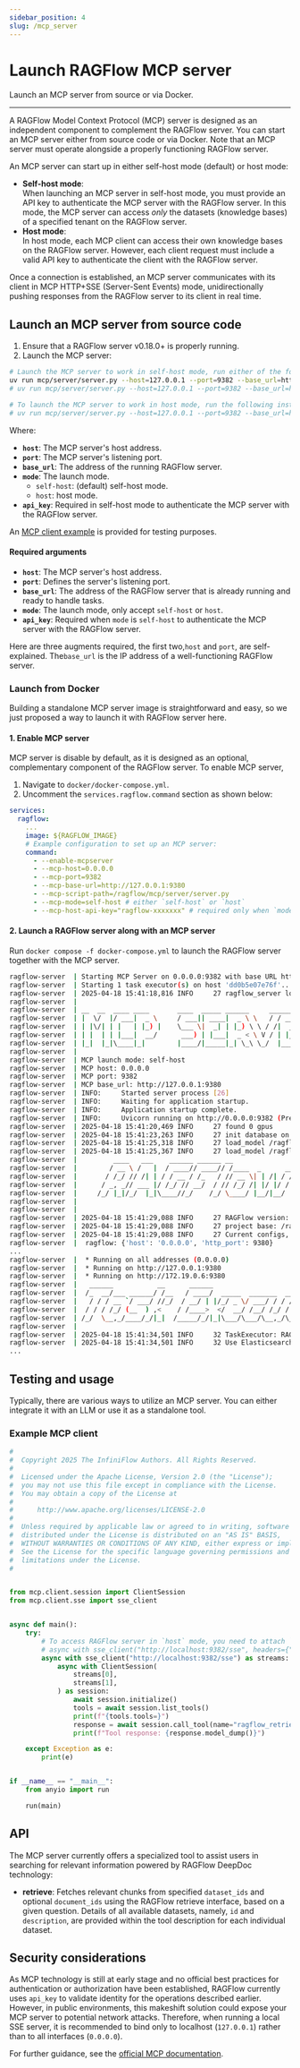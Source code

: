 ```yaml
---
sidebar_position: 4
slug: /mcp_server
---
```


# Launch RAGFlow MCP server

Launch an MCP server from source or via Docker.

---

A RAGFlow Model Context Protocol (MCP) server is designed as an independent component to complement the RAGFlow server. You can start an MCP server either from source code or via Docker. Note that an MCP server must operate alongside a properly functioning RAGFlow server. 

An MCP server can start up in either self-host mode (default) or host mode: 

- **Self-host mode**:  
  When launching an MCP server in self-host mode, you must provide an API key to authenticate the MCP server with the RAGFlow server. In this mode, the MCP server can access *only* the datasets (knowledge bases) of a specified tenant on the RAGFlow server.
- **Host mode**:  
  In host mode, each MCP client can access their own knowledge bases on the RAGFlow server. However, each client request must include a valid API key to authenticate the client with the RAGFlow server.

Once a connection is established, an MCP server communicates with its client in MCP HTTP+SSE (Server-Sent Events) mode, unidirectionally pushing responses from the RAGFlow server to its client in real time.

## Launch an MCP server from source code

1. Ensure that a RAGFlow server v0.18.0+ is properly running.
2. Launch the MCP server:


```bash
# Launch the MCP server to work in self-host mode, run either of the following
uv run mcp/server/server.py --host=127.0.0.1 --port=9382 --base_url=http://127.0.0.1:9380 --api_key=ragflow-xxxxx
# uv run mcp/server/server.py --host=127.0.0.1 --port=9382 --base_url=http://127.0.0.1:9380 mode=self-host --api_key=ragflow-xxxxx

# To launch the MCP server to work in host mode, run the following instead:
# uv run mcp/server/server.py --host=127.0.0.1 --port=9382 --base_url=http://127.0.0.1:9380 mode=host
```

Where: 

- **`host`**: The MCP server's host address.
- **`port`**: The MCP server's listening port.
- **`base_url`**: The address of the running RAGFlow server.
- **`mode`**: The launch mode.
  - `self-host`: (default) self-host mode.
  - `host`: host mode.
- **`api_key`**: Required in self-host mode to authenticate the MCP server with the RAGFlow server.



An [MCP client example](#example_mcp_client) is provided for testing purposes.

#### Required arguments

- **`host`**: The MCP server's host address.
- **`port`**: Defines the server's listening port.
- **`base_url`**: The address of the RAGFlow server that is already running and ready to handle tasks.
- **`mode`**: The launch mode, only accept `self-host` or `host`.
- **`api_key`**: Required when `mode` is `self-host` to authenticate the MCP server with the RAGFlow server.

Here are three augments required, the first two,`host` and `port`, are self-explained. The`base_url` is the IP address of a well-functioning RAGFlow server.

### Launch from Docker

Building a standalone MCP server image is straightforward and easy, so we just proposed a way to launch it with RAGFlow server here.

#### 1. Enable MCP server

MCP server is disable by default, as it is designed as an optional, complementary component of the RAGFlow server. To enable MCP server, 

1. Navigate to `docker/docker-compose.yml`.
2. Uncomment the `services.ragflow.command` section as shown below:

  ```yaml
  services:
    ragflow:
      ...
      image: ${RAGFLOW_IMAGE}
      # Example configuration to set up an MCP server:
      command:
        - --enable-mcpserver
        - --mcp-host=0.0.0.0
        - --mcp-port=9382
        - --mcp-base-url=http://127.0.0.1:9380
        - --mcp-script-path=/ragflow/mcp/server/server.py
        - --mcp-mode=self-host # either `self-host` or `host`
        - --mcp-host-api-key="ragflow-xxxxxxx" # required only when `mode` is set to `self-host`
  ```

#### 2. Launch a RAGFlow server along with an MCP server

Run `docker compose -f docker-compose.yml` to launch the RAGFlow server together with the MCP server.

  ```bash
  ragflow-server  | Starting MCP Server on 0.0.0.0:9382 with base URL http://127.0.0.1:9380...
  ragflow-server  | Starting 1 task executor(s) on host 'dd0b5e07e76f'...
  ragflow-server  | 2025-04-18 15:41:18,816 INFO     27 ragflow_server log path: /ragflow/logs/ragflow_server.log, log levels: {'peewee': 'WARNING', 'pdfminer': 'WARNING', 'root': 'INFO'}
  ragflow-server  | 
  ragflow-server  | __  __  ____ ____       ____  _____ ______     _______ ____
  ragflow-server  | |  \/  |/ ___|  _ \     / ___|| ____|  _ \ \   / / ____|  _ \
  ragflow-server  | | |\/| | |   | |_) |    \___ \|  _| | |_) \ \ / /|  _| | |_) |
  ragflow-server  | | |  | | |___|  __/      ___) | |___|  _ < \ V / | |___|  _ <
  ragflow-server  | |_|  |_|\____|_|        |____/|_____|_| \_\ \_/  |_____|_| \_\
  ragflow-server  |     
  ragflow-server  | MCP launch mode: self-host
  ragflow-server  | MCP host: 0.0.0.0
  ragflow-server  | MCP port: 9382
  ragflow-server  | MCP base_url: http://127.0.0.1:9380
  ragflow-server  | INFO:     Started server process [26]
  ragflow-server  | INFO:     Waiting for application startup.
  ragflow-server  | INFO:     Application startup complete.
  ragflow-server  | INFO:     Uvicorn running on http://0.0.0.0:9382 (Press CTRL+C to quit)
  ragflow-server  | 2025-04-18 15:41:20,469 INFO     27 found 0 gpus
  ragflow-server  | 2025-04-18 15:41:23,263 INFO     27 init database on cluster mode successfully
  ragflow-server  | 2025-04-18 15:41:25,318 INFO     27 load_model /ragflow/rag/res/deepdoc/det.onnx uses CPU
  ragflow-server  | 2025-04-18 15:41:25,367 INFO     27 load_model /ragflow/rag/res/deepdoc/rec.onnx uses CPU
  ragflow-server  |         ____   ___    ______ ______ __               
  ragflow-server  |        / __ \ /   |  / ____// ____// /____  _      __
  ragflow-server  |       / /_/ // /| | / / __ / /_   / // __ \| | /| / /
  ragflow-server  |      / _, _// ___ |/ /_/ // __/  / // /_/ /| |/ |/ / 
  ragflow-server  |     /_/ |_|/_/  |_|\____//_/    /_/ \____/ |__/|__/                             
  ragflow-server  | 
  ragflow-server  |     
  ragflow-server  | 2025-04-18 15:41:29,088 INFO     27 RAGFlow version: v0.18.0-285-gb2c299fa full
  ragflow-server  | 2025-04-18 15:41:29,088 INFO     27 project base: /ragflow
  ragflow-server  | 2025-04-18 15:41:29,088 INFO     27 Current configs, from /ragflow/conf/service_conf.yaml:
  ragflow-server  |  ragflow: {'host': '0.0.0.0', 'http_port': 9380}
  ...
  ragflow-server  |  * Running on all addresses (0.0.0.0)
  ragflow-server  |  * Running on http://127.0.0.1:9380
  ragflow-server  |  * Running on http://172.19.0.6:9380
  ragflow-server  |   ______           __      ______                     __            
  ragflow-server  |  /_  __/___ ______/ /__   / ____/  _____  _______  __/ /_____  _____
  ragflow-server  |   / / / __ `/ ___/ //_/  / __/ | |/_/ _ \/ ___/ / / / __/ __ \/ ___/
  ragflow-server  |  / / / /_/ (__  ) ,<    / /____>  </  __/ /__/ /_/ / /_/ /_/ / /    
  ragflow-server  | /_/  \__,_/____/_/|_|  /_____/_/|_|\___/\___/\__,_/\__/\____/_/                               
  ragflow-server  |     
  ragflow-server  | 2025-04-18 15:41:34,501 INFO     32 TaskExecutor: RAGFlow version: v0.18.0-285-gb2c299fa full
  ragflow-server  | 2025-04-18 15:41:34,501 INFO     32 Use Elasticsearch http://es01:9200 as the doc engine.
  ...
  ```

## Testing and usage

Typically, there are various ways to utilize an MCP server. You can either integrate it with an LLM or use it as a standalone tool.

### Example MCP client

```python
#
#  Copyright 2025 The InfiniFlow Authors. All Rights Reserved.
#
#  Licensed under the Apache License, Version 2.0 (the "License");
#  you may not use this file except in compliance with the License.
#  You may obtain a copy of the License at
#
#      http://www.apache.org/licenses/LICENSE-2.0
#
#  Unless required by applicable law or agreed to in writing, software
#  distributed under the License is distributed on an "AS IS" BASIS,
#  WITHOUT WARRANTIES OR CONDITIONS OF ANY KIND, either express or implied.
#  See the License for the specific language governing permissions and
#  limitations under the License.
#


from mcp.client.session import ClientSession
from mcp.client.sse import sse_client


async def main():
    try:
        # To access RAGFlow server in `host` mode, you need to attach `api_key` for each request to indicate identification.
        # async with sse_client("http://localhost:9382/sse", headers={"api_key": "ragflow-IyMGI1ZDhjMTA2ZTExZjBiYTMyMGQ4Zm"}) as streams:
        async with sse_client("http://localhost:9382/sse") as streams:
            async with ClientSession(
                streams[0],
                streams[1],
            ) as session:
                await session.initialize()
                tools = await session.list_tools()
                print(f"{tools.tools=}")
                response = await session.call_tool(name="ragflow_retrieval", arguments={"dataset_ids": ["ce3bb17cf27a11efa69751e139332ced"], "document_ids": [], "question": "How to install neovim?"})
                print(f"Tool response: {response.model_dump()}")

    except Exception as e:
        print(e)


if __name__ == "__main__":
    from anyio import run

    run(main)
```

## API

The MCP server currently offers a specialized tool to assist users in searching for relevant information powered by RAGFlow DeepDoc technology:

- **retrieve**: Fetches relevant chunks from specified `dataset_ids` and optional `document_ids` using the RAGFlow retrieve interface, based on a given question. Details of all available datasets, namely, `id` and `description`, are provided within the tool description for each individual dataset.

## Security considerations

As MCP technology is still at early stage and no official best practices for authentication or authorization have been established, RAGFlow currently uses `api_key` to validate identity for the operations described earlier. However, in public environments, this makeshift solution could expose your MCP server to potential network attacks. Therefore, when running a local SSE server, it is recommended to bind only to localhost (`127.0.0.1`) rather than to all interfaces (`0.0.0.0`). 

For further guidance, see the [official MCP documentation](https://modelcontextprotocol.io/docs/concepts/transports#security-considerations).

 